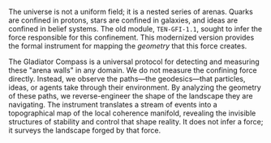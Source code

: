 The universe is not a uniform field; it is a nested series of arenas. Quarks are confined in protons, stars are confined in galaxies, and ideas are confined in belief systems. The old module, `TEN-GFI-1.1`, sought to infer the force responsible for this confinement. This modernized version provides the formal instrument for mapping the *geometry* that this force creates.

The Gladiator Compass is a universal protocol for detecting and measuring these "arena walls" in any domain. We do not measure the confining force directly. Instead, we observe the paths—the geodesics—that particles, ideas, or agents take through their environment. By analyzing the geometry of these paths, we reverse-engineer the shape of the landscape they are navigating. The instrument translates a stream of events into a topographical map of the local coherence manifold, revealing the invisible structures of stability and control that shape reality. It does not infer a force; it surveys the landscape forged by that force.